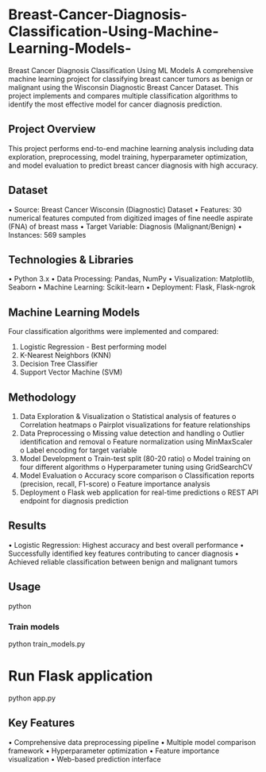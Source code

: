 # Breast-Cancer-Diagnosis-Classification-Using-Machine-Learning-Models-
Breast Cancer Diagnosis Classification Using ML Models
A comprehensive machine learning project for classifying breast cancer tumors as benign or malignant using the Wisconsin Diagnostic Breast Cancer Dataset. This project implements and compares multiple classification algorithms to identify the most effective model for cancer diagnosis prediction.
## Project Overview
This project performs end-to-end machine learning analysis including data exploration, preprocessing, model training, hyperparameter optimization, and model evaluation to predict breast cancer diagnosis with high accuracy.
## Dataset
•	Source: Breast Cancer Wisconsin (Diagnostic) Dataset
•	Features: 30 numerical features computed from digitized images of fine needle aspirate (FNA) of breast mass
•	Target Variable: Diagnosis (Malignant/Benign)
•	Instances: 569 samples
## Technologies & Libraries
•	Python 3.x
•	Data Processing: Pandas, NumPy
•	Visualization: Matplotlib, Seaborn
•	Machine Learning: Scikit-learn
•	Deployment: Flask, Flask-ngrok
## Machine Learning Models
Four classification algorithms were implemented and compared:
1.	Logistic Regression - Best performing model
2.	K-Nearest Neighbors (KNN)
3.	Decision Tree Classifier
4.	Support Vector Machine (SVM)
   
## Methodology
1.	Data Exploration & Visualization 
o	Statistical analysis of features
o	Correlation heatmaps
o	Pairplot visualizations for feature relationships
2.	Data Preprocessing 
o	Missing value detection and handling
o	Outlier identification and removal
o	Feature normalization using MinMaxScaler
o	Label encoding for target variable
3.	Model Development 
o	Train-test split (80-20 ratio)
o	Model training on four different algorithms
o	Hyperparameter tuning using GridSearchCV
4.	Model Evaluation 
o	Accuracy score comparison
o	Classification reports (precision, recall, F1-score)
o	Feature importance analysis
5.	Deployment 
o	Flask web application for real-time predictions
o	REST API endpoint for diagnosis prediction
## Results
•	Logistic Regression: Highest accuracy and best overall performance
•	Successfully identified key features contributing to cancer diagnosis
•	Achieved reliable classification between benign and malignant tumors
## Usage
python
### Train models
python train_models.py

# Run Flask application
python app.py
## Key Features
•	Comprehensive data preprocessing pipeline
•	Multiple model comparison framework
•	Hyperparameter optimization
•	Feature importance visualization
•	Web-based prediction interface


